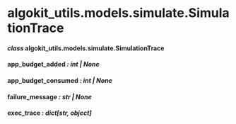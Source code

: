 # algokit_utils.models.simulate.SimulationTrace

#### *class* algokit_utils.models.simulate.SimulationTrace

#### app_budget_added *: int | None*

#### app_budget_consumed *: int | None*

#### failure_message *: str | None*

#### exec_trace *: dict[str, object]*
